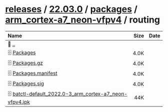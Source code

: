 ---
---

# [releases](/releases/) / [22.03.0](/releases/22.03.0/) / [packages](/releases/22.03.0/packages/) / [arm_cortex-a7_neon-vfpv4](/releases/22.03.0/packages/arm_cortex-a7_neon-vfpv4/) / routing


| Name | Size | Date |
|:---|---:|---|
| 📁 [..](../) | | |
| 🗄️ [Packages](./Packages) | 4.0K | |
| 🗄️ [Packages.gz](./Packages.gz) | 4.0K | |
| 🗄️ [Packages.manifest](./Packages.manifest) | 4.0K | |
| 🗄️ [Packages.sig](./Packages.sig) | 4.0K | |
| 🗄️ [batctl-default_2022.0-3_arm_cortex-a7_neon-vfpv4.ipk](./batctl-default_2022.0-3_arm_cortex-a7_neon-vfpv4.ipk) | 44K | |

